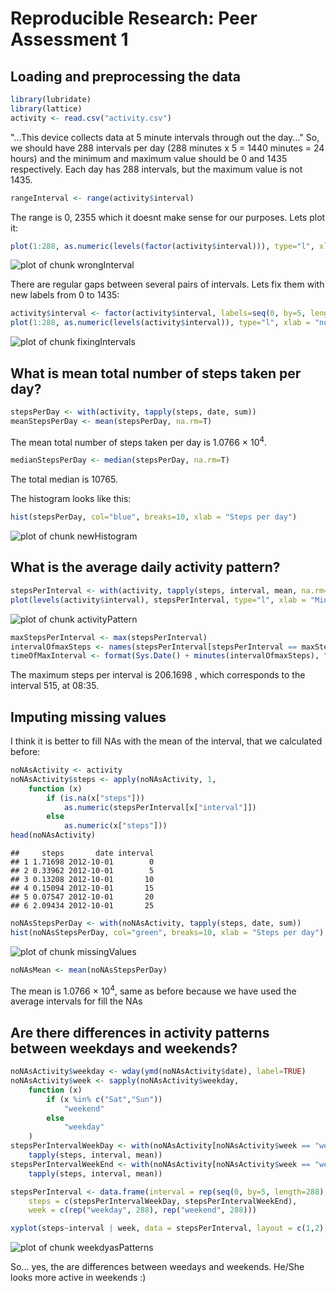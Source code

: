 # Reproducible Research: Peer Assessment 1


## Loading and preprocessing the data



```r
library(lubridate)
library(lattice)
activity <- read.csv("activity.csv")
```

"...This device collects data at 5 minute intervals through out the day..."
So, we should have 288 intervals per day (288 minutes x 5 = 1440 minutes = 24 hours) and the minimum and maximum value should be 0 and 1435 respectively. Each day has 288 intervals, but the maximum value is not 1435.


```r
rangeInterval <- range(activity$interval)
```
The range is 0, 2355 which it doesnt make sense for our purposes. Lets plot it:


```r
plot(1:288, as.numeric(levels(factor(activity$interval))), type="l", xlab = "number of intervals", ylab = "minutes")
```

![plot of chunk wrongInterval](figure/wrongInterval.png) 

There are regular gaps between several pairs of intervals. Lets fix them with new labels from 0 to 1435:


```r
activity$interval <- factor(activity$interval, labels=seq(0, by=5, length=288))
plot(1:288, as.numeric(levels(activity$interval)), type="l", xlab = "number of intervals", ylab = "minutes")
```

![plot of chunk fixingIntervals](figure/fixingIntervals.png) 

## What is mean total number of steps taken per day?



```r
stepsPerDay <- with(activity, tapply(steps, date, sum))
meanStepsPerDay <- mean(stepsPerDay, na.rm=T)
```
The mean total number of steps taken per day is 1.0766 &times; 10<sup>4</sup>.


```r
medianStepsPerDay <- median(stepsPerDay, na.rm=T)
```
The total median is 10765.

The histogram looks like this:


```r
hist(stepsPerDay, col="blue", breaks=10, xlab = "Steps per day")
```

![plot of chunk newHistogram](figure/newHistogram.png) 

## What is the average daily activity pattern?


```r
stepsPerInterval <- with(activity, tapply(steps, interval, mean, na.rm=TRUE))
plot(levels(activity$interval), stepsPerInterval, type="l", xlab = "Minutes", ylab ="Steps per interval")
```

![plot of chunk activityPattern](figure/activityPattern.png) 


```r
maxStepsPerInterval <- max(stepsPerInterval)
intervalOfmaxSteps <- names(stepsPerInterval[stepsPerInterval == maxStepsPerInterval])
timeOfMaxInterval <- format(Sys.Date() + minutes(intervalOfmaxSteps), "%H:%M")
```
The maximum steps per interval is 206.1698 , which corresponds to the interval 515, at 08:35.


## Imputing missing values

I think it is better to fill NAs with the mean of the interval, that we calculated before:


```r
noNAsActivity <- activity
noNAsActivity$steps <- apply(noNAsActivity, 1, 
	function (x) 
		if (is.na(x["steps"])) 
			as.numeric(stepsPerInterval[x["interval"]]) 
		else 
			as.numeric(x["steps"]))
head(noNAsActivity)
```

```
##     steps       date interval
## 1 1.71698 2012-10-01        0
## 2 0.33962 2012-10-01        5
## 3 0.13208 2012-10-01       10
## 4 0.15094 2012-10-01       15
## 5 0.07547 2012-10-01       20
## 6 2.09434 2012-10-01       25
```

```r
noNAsStepsPerDay <- with(noNAsActivity, tapply(steps, date, sum))
hist(noNAsStepsPerDay, col="green", breaks=10, xlab = "Steps per day")
```

![plot of chunk missingValues](figure/missingValues.png) 


```r
noNAsMean <- mean(noNAsStepsPerDay)
```

The mean is 1.0766 &times; 10<sup>4</sup>, same as before because we have used the average intervals for fill the NAs





## Are there differences in activity patterns between weekdays and weekends?


```r
noNAsActivity$weekday <- wday(ymd(noNAsActivity$date), label=TRUE)
noNAsActivity$week <- sapply(noNAsActivity$weekday,
	function (x)
		if (x %in% c("Sat","Sun"))
			"weekend"
		else
			"weekday"
	)
stepsPerIntervalWeekDay <- with(noNAsActivity[noNAsActivity$week == "weekday",], 
	tapply(steps, interval, mean))
stepsPerIntervalWeekEnd <- with(noNAsActivity[noNAsActivity$week == "weekend",], 
	tapply(steps, interval, mean))

stepsPerInterval <- data.frame(interval = rep(seq(0, by=5, length=288), 2),
	steps = c(stepsPerIntervalWeekDay, stepsPerIntervalWeekEnd), 
	week = c(rep("weekday", 288), rep("weekend", 288)))

xyplot(steps~interval | week, data = stepsPerInterval, layout = c(1,2), type="l")
```

![plot of chunk weekdyasPatterns](figure/weekdyasPatterns.png) 


So... yes, the are differences between weedays and weekends. He/She looks more active in weekends :)

